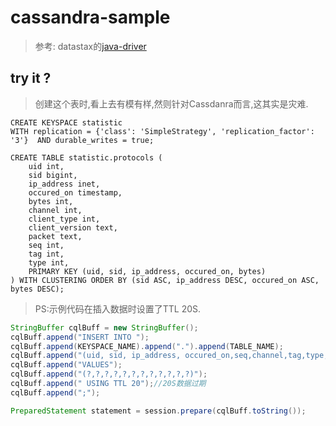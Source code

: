 # cassandra-sample

> 参考: datastax的[java-driver](http://docs.datastax.com/en/developer/java-driver/2.1/java-driver/whatsNew2.html)


## try it ?

> 创建这个表时,看上去有模有样,然则针对Cassdanra而言,这其实是灾难.

``` cqlsh
CREATE KEYSPACE statistic 
WITH replication = {'class': 'SimpleStrategy', 'replication_factor': '3'}  AND durable_writes = true;

CREATE TABLE statistic.protocols (
    uid int,
    sid bigint,
    ip_address inet,
    occured_on timestamp,
    bytes int,
    channel int,
    client_type int,
    client_version text,
    packet text,
    seq int,
    tag int,
    type int,
    PRIMARY KEY (uid, sid, ip_address, occured_on, bytes)
) WITH CLUSTERING ORDER BY (sid ASC, ip_address DESC, occured_on ASC, bytes DESC);
```

> PS:示例代码在插入数据时设置了TTL 20S. 

``` java
StringBuffer cqlBuff = new StringBuffer();
cqlBuff.append("INSERT INTO ");
cqlBuff.append(KEYSPACE_NAME).append(".").append(TABLE_NAME);
cqlBuff.append("(uid, sid, ip_address, occured_on,seq,channel,tag,type,packet,bytes,client_version,client_type) ");
cqlBuff.append("VALUES");
cqlBuff.append("(?,?,?,?,?,?,?,?,?,?,?,?)");
cqlBuff.append(" USING TTL 20");//20S数据过期
cqlBuff.append(";");

PreparedStatement statement = session.prepare(cqlBuff.toString());
```

